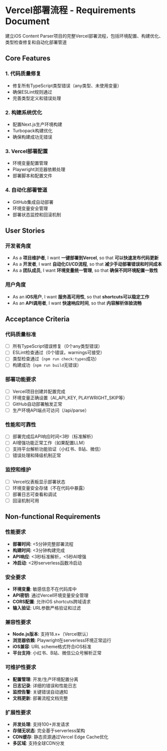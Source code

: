 # Vercel部署流程 - Requirements Document

建立iOS Content Parser项目的完整Vercel部署流程，包括环境配置、构建优化、类型检查修复和自动化部署管道

## Core Features

### 1. 代码质量修复
- 修复所有TypeScript类型错误（any类型、未使用变量）
- 确保ESLint规则通过
- 完善类型定义和错误处理

### 2. 构建系统优化
- 配置Next.js生产环境构建
- Turbopack构建优化
- 确保构建成功无错误

### 3. Vercel部署配置
- 环境变量配置管理
- Playwright浏览器依赖处理
- 部署脚本和配置文件

### 4. 自动化部署管道
- GitHub集成自动部署
- 环境变量安全管理
- 部署状态监控和回滚机制

## User Stories

### 开发者角度
- As a **项目维护者**, I want **一键部署到Vercel**, so that **可以快速发布代码更新**
- As a **开发者**, I want **自动化CI/CD流程**, so that **减少手动部署错误和时间成本**
- As a **团队成员**, I want **环境变量统一管理**, so that **确保不同环境配置一致性**

### 用户角度  
- As an **iOS用户**, I want **服务高可用性**, so that **shortcuts可以稳定工作**
- As an **API调用者**, I want **快速响应时间**, so that **内容解析体验流畅**

## Acceptance Criteria

### 代码质量标准
- [ ] 所有TypeScript错误修复（0个any类型错误）
- [ ] ESLint检查通过（0个错误，warnings可接受）
- [ ] 类型检查通过（`npm run check:types`成功）
- [ ] 构建成功（`npm run build`无错误）

### 部署功能要求
- [ ] Vercel项目创建并配置完成
- [ ] 环境变量正确设置（AI_API_KEY, PLAYWRIGHT_SKIP等）
- [ ] GitHub自动部署触发正常
- [ ] 生产环境API端点可访问（/api/parse）

### 性能和可靠性
- [ ] 部署完成后API响应时间<3秒（标准解析）
- [ ] AI增强功能正常工作（如果配置LLM）
- [ ] 支持平台解析功能验证（小红书、B站、微信）
- [ ] 错误处理和降级机制正常

### 监控和维护
- [ ] Vercel仪表板显示部署状态
- [ ] 环境变量安全存储（不在代码中暴露）
- [ ] 部署日志可查看和调试
- [ ] 回滚机制可用

## Non-functional Requirements

### 性能要求
- **部署时间**: <5分钟完整部署流程
- **构建时间**: <3分钟构建完成
- **API响应**: <3秒标准解析，<5秒AI增强
- **冷启动**: <2秒serverless函数冷启动

### 安全要求  
- **环境变量**: 敏感信息不在代码库中
- **API密钥**: 通过Vercel环境变量安全管理
- **CORS配置**: 允许iOS shortcuts跨域请求
- **输入验证**: URL参数严格验证和过滤

### 兼容性要求
- **Node.js版本**: 支持18.x+（Vercel默认）
- **浏览器依赖**: Playwright在serverless环境正常运行
- **iOS兼容**: URL scheme格式符合iOS标准
- **平台支持**: 小红书、B站、微信公众号解析正常

### 可维护性要求
- **配置管理**: 开发/生产环境配置分离
- **日志记录**: 详细的错误和性能日志
- **监控告警**: 关键错误自动通知
- **文档更新**: 部署流程文档完整

### 扩展性要求
- **并发处理**: 支持100+并发请求
- **存储无状态**: 完全基于serverless架构
- **CDN缓存**: 静态资源通过Vercel Edge Cache优化
- **多区域**: 支持全球CDN分发
